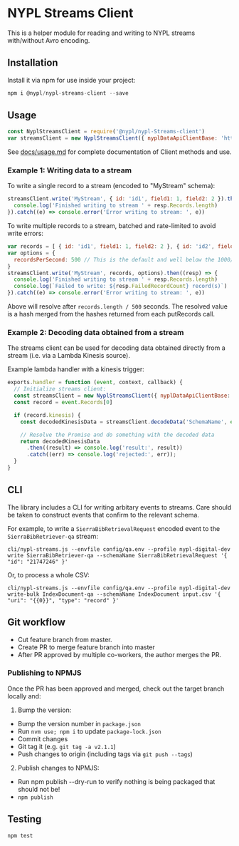 # NYPL Streams Client

This is a helper module for reading and writing to NYPL streams with/without Avro encoding.

## Installation

Install it via npm for use inside your project:

```js
npm i @nypl/nypl-streams-client --save
```

## Usage

```js
const NyplStreamsClient = require('@nypl/nypl-Streams-client')
var streamsClient = new NyplStreamsClient({ nyplDataApiClientBase: 'http://example.com/api/v0.1/' })
```

See [docs/usage.md](docs/usage.md) for complete documentation of Client methods and use.

### Example 1: Writing data to a stream

To write a single record to a stream (encoded to "MyStream" schema):
```js
streamsClient.write('MyStream', { id: 'id1', field1: 1, field2: 2 }).then((resp) => {
  console.log('Finished writing to stream ' + resp.Records.length)
}).catch((e) => console.error('Error writing to stream: ', e))
```

To write multiple records to a stream, batched and rate-limited to avoid write errors:
```js
var records = [ { id: 'id1', field1: 1, field2: 2 }, { id: 'id2', field1: 1 }, ... ] // Array of any length
var options = {
  recordsPerSecond: 500 // This is the default and well below the 1000/s AWS constraint
}
streamsClient.write('MyStream', records, options).then((resp) => {
  console.log('Finished writing to stream ' + resp.Records.length)
  console.log(`Failed to write: ${resp.FailedRecordCount} record(s)`)
}).catch((e) => console.error('Error writing to stream: ', e))
```

Above will resolve after `records.length / 500` seconds. The resolved value is a hash merged from the hashes returned from each putRecords call.

### Example 2: Decoding data obtained from a stream

The streams client can be used for decoding data obtained directly from a stream (i.e. via a Lambda Kinesis source).

Example lambda handler with a kinesis trigger:

```js
exports.handler = function (event, context, callback) {
  // Initialize streams client:
  const streamsClient = new NyplStreamsClient({ nyplDataApiClientBase: 'http://example.com/api/v0.1/' })
  const record = event.Records[0]

  if (record.kinesis) {
    const decodedKinesisData = streamsClient.decodeData('SchemaName', event.Records.map(record => record.kinesis.data));

    // Resolve the Promise and do something with the decoded data
    return decodedKinesisData
      .then((result) => console.log('result:', result))
      .catch((err) => console.log('rejected:', err));
  }
}
```

## CLI

The library includes a CLI for writing arbitary events to streams. Care should be taken to construct events that confirm to the relevant schema.

For example, to write a `SierraBibRetrievalRequest` encoded event to the `SierraBibRetriever-qa` stream:
```
cli/nypl-streams.js --envfile config/qa.env --profile nypl-digital-dev write SierraBibRetriever-qa --schemaName SierraBibRetrievalRequest '{ "id": "21747246" }'
```

Or, to process a whole CSV:
```
cli/nypl-streams.js --envfile config/qa.env --profile nypl-digital-dev write-bulk IndexDocument-qa --schemaName IndexDocument input.csv '{ "uri": "{{0}}", "type": "record" }'
```

## Git workflow

 - Cut feature branch from master.
 - Create PR to merge feature branch into master
 - After PR approved by multiple co-workers, the author merges the PR.

### Publishing to NPMJS

Once the PR has been approved and merged, check out the target branch locally and:

1. Bump the version:

 - Bump the version number in `package.json`
 - Run `nvm use; npm i` to update `package-lock.json`
 - Commit changes
 - Git tag it (e.g. `git tag -a v2.1.1`)
 - Push changes to origin (including tags via `git push --tags`)

2. Publish changes to NPMJS:

 - Run npm publish --dry-run to verify nothing is being packaged that should not be!
 - `npm publish`

## Testing

```js
npm test
```
